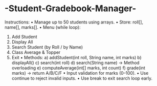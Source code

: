 # -Student-Gradebook-Manager-
Instructions: 
• Manage up to 50 students using arrays. 
• Store: roll[], name[], marks[]. 
• Menu (while loop): 
  1) Add Student 
  2) Display All 
  3) Search Student (by Roll / by Name) 
  4) Class Average & Topper 
  5) Exit 
• Methods: 
 a) addStudent(int roll, String name, int marks) 
 b) displayAll() 
 c) search(int roll) 
 d) search(String name) → Method overloading 
 e) computeAverage(int[] marks, int count) 
 f) grade(int marks) → return A/B/C/F 
• Input validation for marks (0–100). 
• Use continue to reject invalid inputs. 
• Use break to exit search loop early. 
